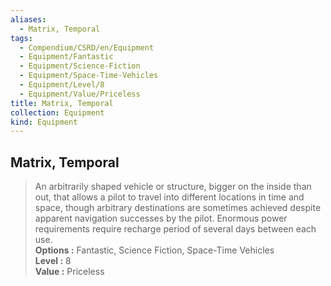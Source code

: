 ```yaml
---
aliases:
  - Matrix, Temporal
tags:
  - Compendium/CSRD/en/Equipment
  - Equipment/Fantastic
  - Equipment/Science-Fiction
  - Equipment/Space-Time-Vehicles
  - Equipment/Level/8
  - Equipment/Value/Priceless
title: Matrix, Temporal
collection: Equipment
kind: Equipment
---
```

## Matrix, Temporal  
  
>An arbitrarily shaped vehicle or structure, bigger on the inside than out, that allows a pilot to travel into different locations in time and space, though arbitrary destinations are sometimes achieved despite apparent navigation successes by the pilot. Enormous power requirements require recharge period of several days between each use.  
> **Options :** Fantastic, Science Fiction, Space-Time Vehicles  
> **Level :** 8  
> **Value :** Priceless